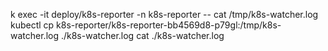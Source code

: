 k exec -it deploy/k8s-reporter -n k8s-reporter -- cat /tmp/k8s-watcher.log
kubectl cp k8s-reporter/k8s-reporter-bb4569d8-p79gl:/tmp/k8s-watcher.log ./k8s-watcher.log
cat ./k8s-watcher.log
